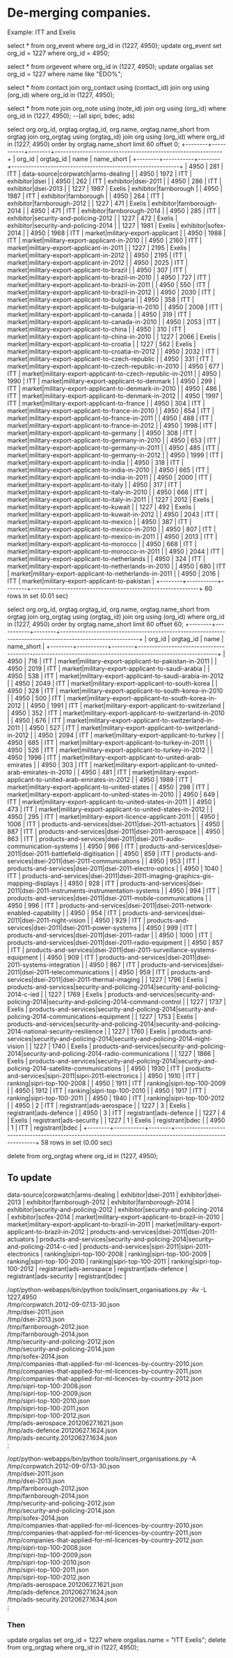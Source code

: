 # De-merging companies.

Example: ITT and Exelis

select * from org_event where org_id in (1227, 4950);
update org_event set org_id = 1227 where org_id = 4950;

select * from orgevent where org_id in (1227, 4950);
update orgalias set org_id = 1227 where name like "EDO%";

select * from contact join org_contact using (contact_id) join org using (org_id) where org_id in (1227, 4950);

select * from note join org_note using (note_id) join org using (org_id) where org_id in (1227, 4950);
--(all sipri, bdec, ads)

select org.org_id, orgtag.orgtag_id, org.name, orgtag.name_short from orgtag join org_orgtag using (orgtag_id) join org using (org_id)  where org_id in (1227, 4950) order by orgtag.name_short limit 60 offset 0;
+--------+-----------+--------+------------------------------------------------------------+
| org_id | orgtag_id | name   | name_short                                                 |
+--------+-----------+--------+------------------------------------------------------------+
|   4950 |       281 | ITT    | data-source|corpwatch|arms-dealing                         |
|   4950 |      1972 | ITT    | exhibitor|dsei                                             |
|   4950 |       262 | ITT    | exhibitor|dsei-2011                                        |
|   4950 |       286 | ITT    | exhibitor|dsei-2013                                        |
|   1227 |      1987 | Exelis | exhibitor|farnborough                                      |
|   4950 |      1987 | ITT    | exhibitor|farnborough                                      |
|   4950 |       264 | ITT    | exhibitor|farnborough-2012                                 |
|   1227 |       471 | Exelis | exhibitor|farnborough-2014                                 |
|   4950 |       471 | ITT    | exhibitor|farnborough-2014                                 |
|   4950 |       285 | ITT    | exhibitor|security-and-policing-2012                       |
|   1227 |       472 | Exelis | exhibitor|security-and-policing-2014                       |
|   1227 |      1981 | Exelis | exhibitor|sofex-2014                                       |
|   4950 |      1968 | ITT    | market|military-export-applicant                           |
|   4950 |      1988 | ITT    | market|military-export-applicant-in-2010                   |
|   4950 |      2160 | ITT    | market|military-export-applicant-in-2011                   |
|   1227 |      2195 | Exelis | market|military-export-applicant-in-2012                   |
|   4950 |      2195 | ITT    | market|military-export-applicant-in-2012                   |
|   4950 |      2025 | ITT    | market|military-export-applicant-to-brazil                 |
|   4950 |       307 | ITT    | market|military-export-applicant-to-brazil-in-2010         |
|   4950 |       727 | ITT    | market|military-export-applicant-to-brazil-in-2011         |
|   4950 |       550 | ITT    | market|military-export-applicant-to-brazil-in-2012         |
|   4950 |      2030 | ITT    | market|military-export-applicant-to-bulgaria               |
|   4950 |       358 | ITT    | market|military-export-applicant-to-bulgaria-in-2010       |
|   4950 |      2008 | ITT    | market|military-export-applicant-to-canada                 |
|   4950 |       319 | ITT    | market|military-export-applicant-to-canada-in-2010         |
|   4950 |      2053 | ITT    | market|military-export-applicant-to-china                  |
|   4950 |       310 | ITT    | market|military-export-applicant-to-china-in-2010          |
|   1227 |      2066 | Exelis | market|military-export-applicant-to-croatia                |
|   1227 |       562 | Exelis | market|military-export-applicant-to-croatia-in-2012        |
|   4950 |      2032 | ITT    | market|military-export-applicant-to-czech-republic         |
|   4950 |       331 | ITT    | market|military-export-applicant-to-czech-republic-in-2010 |
|   4950 |       677 | ITT    | market|military-export-applicant-to-czech-republic-in-2011 |
|   4950 |      1990 | ITT    | market|military-export-applicant-to-denmark                |
|   4950 |       299 | ITT    | market|military-export-applicant-to-denmark-in-2010        |
|   4950 |       486 | ITT    | market|military-export-applicant-to-denmark-in-2012        |
|   4950 |      1997 | ITT    | market|military-export-applicant-to-france                 |
|   4950 |       304 | ITT    | market|military-export-applicant-to-france-in-2010         |
|   4950 |       654 | ITT    | market|military-export-applicant-to-france-in-2011         |
|   4950 |       488 | ITT    | market|military-export-applicant-to-france-in-2012         |
|   4950 |      1998 | ITT    | market|military-export-applicant-to-germany                |
|   4950 |       308 | ITT    | market|military-export-applicant-to-germany-in-2010        |
|   4950 |       653 | ITT    | market|military-export-applicant-to-germany-in-2011        |
|   4950 |       485 | ITT    | market|military-export-applicant-to-germany-in-2012        |
|   4950 |      1999 | ITT    | market|military-export-applicant-to-india                  |
|   4950 |       318 | ITT    | market|military-export-applicant-to-india-in-2010          |
|   4950 |       665 | ITT    | market|military-export-applicant-to-india-in-2011          |
|   4950 |      2000 | ITT    | market|military-export-applicant-to-italy                  |
|   4950 |       317 | ITT    | market|military-export-applicant-to-italy-in-2010          |
|   4950 |       666 | ITT    | market|military-export-applicant-to-italy-in-2011          |
|   1227 |      2012 | Exelis | market|military-export-applicant-to-kuwait                 |
|   1227 |       492 | Exelis | market|military-export-applicant-to-kuwait-in-2012         |
|   4950 |      2043 | ITT    | market|military-export-applicant-to-mexico                 |
|   4950 |       387 | ITT    | market|military-export-applicant-to-mexico-in-2010         |
|   4950 |       807 | ITT    | market|military-export-applicant-to-mexico-in-2011         |
|   4950 |      2013 | ITT    | market|military-export-applicant-to-morocco                |
|   4950 |       668 | ITT    | market|military-export-applicant-to-morocco-in-2011        |
|   4950 |      2044 | ITT    | market|military-export-applicant-to-netherlands            |
|   4950 |       324 | ITT    | market|military-export-applicant-to-netherlands-in-2010    |
|   4950 |       680 | ITT    | market|military-export-applicant-to-netherlands-in-2011    |
|   4950 |      2016 | ITT    | market|military-export-applicant-to-pakistan               |
+--------+-----------+--------+------------------------------------------------------------+
60 rows in set (0.01 sec)

select org.org_id, orgtag.orgtag_id, org.name, orgtag.name_short from orgtag join org_orgtag using (orgtag_id) join org using (org_id)  where org_id in (1227, 4950) order by orgtag.name_short limit 60 offset 60;
+--------+-----------+--------+----------------------------------------------------------------------------------------------------------+
| org_id | orgtag_id | name   | name_short                                                                                               |
+--------+-----------+--------+----------------------------------------------------------------------------------------------------------+
|   4950 |       716 | ITT    | market|military-export-applicant-to-pakistan-in-2011                                                     |
|   4950 |      2019 | ITT    | market|military-export-applicant-to-saudi-arabia                                                         |
|   4950 |       538 | ITT    | market|military-export-applicant-to-saudi-arabia-in-2012                                                 |
|   4950 |      2049 | ITT    | market|military-export-applicant-to-south-korea                                                          |
|   4950 |       328 | ITT    | market|military-export-applicant-to-south-korea-in-2010                                                  |
|   4950 |       500 | ITT    | market|military-export-applicant-to-south-korea-in-2012                                                  |
|   4950 |      1991 | ITT    | market|military-export-applicant-to-switzerland                                                          |
|   4950 |       352 | ITT    | market|military-export-applicant-to-switzerland-in-2010                                                  |
|   4950 |       676 | ITT    | market|military-export-applicant-to-switzerland-in-2011                                                  |
|   4950 |       527 | ITT    | market|military-export-applicant-to-switzerland-in-2012                                                  |
|   4950 |      2094 | ITT    | market|military-export-applicant-to-turkey                                                               |
|   4950 |       685 | ITT    | market|military-export-applicant-to-turkey-in-2011                                                       |
|   4950 |       526 | ITT    | market|military-export-applicant-to-turkey-in-2012                                                       |
|   4950 |      1996 | ITT    | market|military-export-applicant-to-united-arab-emirates                                                 |
|   4950 |       303 | ITT    | market|military-export-applicant-to-united-arab-emirates-in-2010                                         |
|   4950 |       481 | ITT    | market|military-export-applicant-to-united-arab-emirates-in-2012                                         |
|   4950 |      1989 | ITT    | market|military-export-applicant-to-united-states                                                        |
|   4950 |       298 | ITT    | market|military-export-applicant-to-united-states-in-2010                                                |
|   4950 |       649 | ITT    | market|military-export-applicant-to-united-states-in-2011                                                |
|   4950 |       473 | ITT    | market|military-export-applicant-to-united-states-in-2012                                                |
|   4950 |       295 | ITT    | market|military-export-licence-applicant-2011                                                            |
|   4950 |      1006 | ITT    | products-and-services|dsei-2011|dsei-2011-actuators                                                      |
|   4950 |       887 | ITT    | products-and-services|dsei-2011|dsei-2011-aerospace                                                      |
|   4950 |       863 | ITT    | products-and-services|dsei-2011|dsei-2011-audio-communication-systems                                    |
|   4950 |       966 | ITT    | products-and-services|dsei-2011|dsei-2011-battlefield-digitisation                                       |
|   4950 |       859 | ITT    | products-and-services|dsei-2011|dsei-2011-communications                                                 |
|   4950 |       953 | ITT    | products-and-services|dsei-2011|dsei-2011-electro-optics                                                 |
|   4950 |      1040 | ITT    | products-and-services|dsei-2011|dsei-2011-imaging-graphics-gis-mapping-displays                          |
|   4950 |       928 | ITT    | products-and-services|dsei-2011|dsei-2011-instruments-instrumentation-systems                            |
|   4950 |       994 | ITT    | products-and-services|dsei-2011|dsei-2011-mobile-communications                                          |
|   4950 |       996 | ITT    | products-and-services|dsei-2011|dsei-2011-network-enabled-capability                                     |
|   4950 |       954 | ITT    | products-and-services|dsei-2011|dsei-2011-night-vision                                                   |
|   4950 |       929 | ITT    | products-and-services|dsei-2011|dsei-2011-power-systems                                                  |
|   4950 |       999 | ITT    | products-and-services|dsei-2011|dsei-2011-radar                                                          |
|   4950 |      1000 | ITT    | products-and-services|dsei-2011|dsei-2011-radio-equipment                                                |
|   4950 |       857 | ITT    | products-and-services|dsei-2011|dsei-2011-surveillance-systems-equipment                                 |
|   4950 |       909 | ITT    | products-and-services|dsei-2011|dsei-2011-systems-integration                                            |
|   4950 |       867 | ITT    | products-and-services|dsei-2011|dsei-2011-telecommunications                                             |
|   4950 |       959 | ITT    | products-and-services|dsei-2011|dsei-2011-thermal-imaging                                                |
|   1227 |      1796 | Exelis | products-and-services|security-and-policing-2014|security-and-policing-2014-c-ied                        |
|   1227 |      1769 | Exelis | products-and-services|security-and-policing-2014|security-and-policing-2014-command-control              |
|   1227 |      1737 | Exelis | products-and-services|security-and-policing-2014|security-and-policing-2014-communications-equipment     |
|   1227 |      1753 | Exelis | products-and-services|security-and-policing-2014|security-and-policing-2014-national-security-resilience |
|   1227 |      1760 | Exelis | products-and-services|security-and-policing-2014|security-and-policing-2014-night-vision                 |
|   1227 |      1740 | Exelis | products-and-services|security-and-policing-2014|security-and-policing-2014-radio-communications         |
|   1227 |      1866 | Exelis | products-and-services|security-and-policing-2014|security-and-policing-2014-satellite-communications     |
|   4950 |      1930 | ITT    | products-and-services|sipri-2011|sipri-2011-electronics                                                  |
|   4950 |      1910 | ITT    | ranking|sipri-top-100-2008                                                                               |
|   4950 |      1911 | ITT    | ranking|sipri-top-100-2009                                                                               |
|   4950 |      1912 | ITT    | ranking|sipri-top-100-2010                                                                               |
|   4950 |      1917 | ITT    | ranking|sipri-top-100-2011                                                                               |
|   4950 |      1940 | ITT    | ranking|sipri-top-100-2012                                                                               |
|   4950 |         2 | ITT    | registrant|ads-aerospace                                                                                 |
|   1227 |         3 | Exelis | registrant|ads-defence                                                                                   |
|   4950 |         3 | ITT    | registrant|ads-defence                                                                                   |
|   1227 |         4 | Exelis | registrant|ads-security                                                                                  |
|   1227 |         1 | Exelis | registrant|bdec                                                                                          |
|   4950 |         1 | ITT    | registrant|bdec                                                                                          |
+--------+-----------+--------+----------------------------------------------------------------------------------------------------------+
58 rows in set (0.00 sec)

delete from org_orgtag where org_id in (1227, 4950);

## To update


data-source|corpwatch|arms-dealing                         |
exhibitor|dsei-2011                                        |
exhibitor|dsei-2013                                        |
exhibitor|farnborough-2012                                 |
exhibitor|farnborough-2014                                 |
exhibitor|security-and-policing-2012                       |
exhibitor|security-and-policing-2014                       |
exhibitor|sofex-2014                                       |
market|military-export-applicant-to-brazil-in-2010         |
market|military-export-applicant-to-brazil-in-2011         |
market|military-export-applicant-to-brazil-in-2012         |
products-and-services|dsei-2011|dsei-2011-actuators                                                      |
products-and-services|security-and-policing-2014|security-and-policing-2014-c-ied                        |
products-and-services|sipri-2011|sipri-2011-electronics                                                  |
ranking|sipri-top-100-2008                                                                               |
ranking|sipri-top-100-2009                                                                               |
ranking|sipri-top-100-2010                                                                               |
ranking|sipri-top-100-2011                                                                               |
ranking|sipri-top-100-2012                                                                               |
registrant|ads-aerospace                                                                                 |
registrant|ads-defence                                                                                   |
registrant|ads-security                                                                                  |
registrant|bdec                                                                                          |


/opt/python-webapps/bin/python tools/insert_organisations.py -Av -L 1227,4950 \
  /tmp/corpwatch.2012-09-07.13-30.json \
  /tmp/dsei-2011.json \
  /tmp/dsei-2013.json \
  /tmp/farnborough-2012.json \
  /tmp/farnborough-2014.json \
  /tmp/security-and-policing-2012.json \
  /tmp/security-and-policing-2014.json \
  /tmp/sofex-2014.json \
  /tmp/companies-that-applied-for-ml-licences-by-country-2010.json \
  /tmp/companies-that-applied-for-ml-licences-by-country-2011.json \
  /tmp/companies-that-applied-for-ml-licences-by-country-2012.json \
  /tmp/sipri-top-100-2008.json \
  /tmp/sipri-top-100-2009.json \
  /tmp/sipri-top-100-2010.json \
  /tmp/sipri-top-100-2011.json \
  /tmp/sipri-top-100-2012.json \
  /tmp/ads-aerospace.20120627.1621.json \
  /tmp/ads-defence.20120627.1624.json \
  /tmp/ads-security.20120627.1634.json \
  ;


/opt/python-webapps/bin/python tools/insert_organisations.py -A \
  /tmp/corpwatch.2012-09-07.13-30.json \
  /tmp/dsei-2011.json \
  /tmp/dsei-2013.json \
  /tmp/farnborough-2012.json \
  /tmp/farnborough-2014.json \
  /tmp/security-and-policing-2012.json \
  /tmp/security-and-policing-2014.json \
  /tmp/sofex-2014.json \
  /tmp/companies-that-applied-for-ml-licences-by-country-2010.json \
  /tmp/companies-that-applied-for-ml-licences-by-country-2011.json \
  /tmp/companies-that-applied-for-ml-licences-by-country-2012.json \
  /tmp/sipri-top-100-2008.json \
  /tmp/sipri-top-100-2009.json \
  /tmp/sipri-top-100-2010.json \
  /tmp/sipri-top-100-2011.json \
  /tmp/sipri-top-100-2012.json \
  /tmp/ads-aerospace.20120627.1621.json \
  /tmp/ads-defence.20120627.1624.json \
  /tmp/ads-security.20120627.1634.json \
  ;


### Then

update orgalias set org_id = 1227 where orgalias.name = "ITT Exelis";
delete from org_orgtag where org_id in (1227, 4950);
